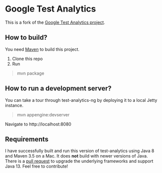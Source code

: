Google Test Analytics
=================

This is a fork of the [Google Test Analytics project](https://testing.googleblog.com/2011/10/google-test-analytics-now-in-open.html).

How to build?
----------------
You need [Maven](http://maven.apache.org) to build this project.

1. Clone this repo
2. Run 
>mvn package

How to run a development server?
-----------------

You can take a tour through test-analytics-ng by deploying it to a local Jetty instance.

>mvn appengine:devserver

Navigate to http://localhost:8080

Requirements
-----------------

I have successfully built and run this version of test-analytics using Java 8 and Maven 3.5 on a Mac. It does **not** build with newer versions of Java. There is a [pull request](https://github.com/martinschneider/google-test-analytics/pull/1) to upgrade the underlying frameworks and support Java 13. Feel free to contribute!